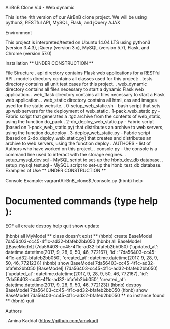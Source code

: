 AirBnB Clone V.4 - Web dynamic

This is the 4th version of our AirBnB clone project. We will be using python3, RESTful API, MySQL, Flask, and jQuery AJAX

Environment

This project is interpreted/tested on Ubuntu 14.04 LTS using python3 (version 3.4.3), jQuery (version 3.x), MySQL (version 5.7), Flask, and Chrome (version 57.0)

Installation
** UNDER CONSTRUCTION **

File Structure
. api directory contains Flask web applications for a RESTful API
. models directory contains all classes used for this project:
. tests directory contains all unit test cases for this project.
. web_dynamic directory contains all files necessary to start a dynamic Flask web application.
. web_flask directory contains all files necessary to start a Flask web application.
. web_static directory contains all html, css and images used for the static website.
. 0-setup_web_static.sh - bash script that sets up web servers for the deployment of web_static
. 1-pack_web_static.py - Fabric script that generates a .tgz archive from the contents of web_static, using the function do_pack
. 2-do_deploy_web_static.py - Fabric script (based on 1-pack_web_static.py) that distributes an archive to web servers, using the function do_deploy
. 3-deploy_web_static.py - Fabric script (based on 2-do_deploy_web_static.py) that creates and distributes an archive to web servers, using the function deploy
. AUTHORS - list of Authors who have worked on this project.
. console.py - the console is a command line used to interact with the storage engines.
. setup_mysql_dev.sql - MySQL script to set-up the hbnb_dev_db database.
\. setup_mysql_test.sql - MySQL script to set-up the hbnb_test_db database.
Examples of Use
** UNDER CONSTRUCTION **

Console Example:
vagrantAirBnB_clone$./console.py
(hbnb) help

Documented commands (type help <topic>):
========================================
EOF  all  create  destroy  help  quit  show  update

(hbnb) all MyModel
** class doesn't exist **
(hbnb) create BaseModel
7da56403-cc45-4f1c-ad32-bfafeb2bb050
(hbnb) all BaseModel
[[BaseModel] (7da56403-cc45-4f1c-ad32-bfafeb2bb050) {'updated_at': datetime.datetime(2017, 9, 28, 9, 50, 46, 772167), 'id': '7da56403-cc45-4f1c-ad32-bfafeb2bb050', 'created_at': datetime.datetime(2017, 9, 28, 9, 50, 46, 772123)}]
(hbnb) show BaseModel 7da56403-cc45-4f1c-ad32-bfafeb2bb050
[BaseModel] (7da56403-cc45-4f1c-ad32-bfafeb2bb050) {'updated_at': datetime.datetime(2017, 9, 28, 9, 50, 46, 772167), 'id': '7da56403-cc45-4f1c-ad32-bfafeb2bb050', 'created_at': datetime.datetime(2017, 9, 28, 9, 50, 46, 772123)}
(hbnb) destroy BaseModel 7da56403-cc45-4f1c-ad32-bfafeb2bb050
(hbnb) show BaseModel 7da56403-cc45-4f1c-ad32-bfafeb2bb050
** no instance found **
(hbnb) quit

Authors

. Amina Kaddal (https://github.com/amykad)

